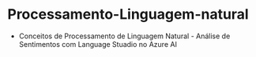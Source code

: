 # Processamento-Linguagem-natural
- Conceitos de Processamento de Linguagem Natural - Análise de Sentimentos com Language Stuadio no Azure AI
